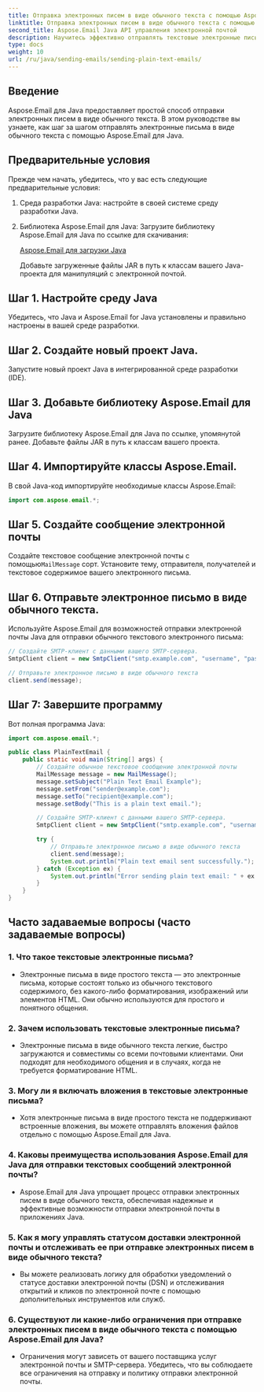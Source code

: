 ```yaml
---
title: Отправка электронных писем в виде обычного текста с помощью Aspose.Email
linktitle: Отправка электронных писем в виде обычного текста с помощью Aspose.Email
second_title: Aspose.Email Java API управления электронной почтой
description: Научитесь эффективно отправлять текстовые электронные письма с помощью Aspose.Email для Java. Подробное руководство с примерами кода и часто задаваемыми вопросами для беспрепятственного общения.
type: docs
weight: 10
url: /ru/java/sending-emails/sending-plain-text-emails/
---
```


## Введение

Aspose.Email для Java предоставляет простой способ отправки электронных писем в виде обычного текста. В этом руководстве вы узнаете, как шаг за шагом отправлять электронные письма в виде обычного текста с помощью Aspose.Email для Java.

## Предварительные условия

Прежде чем начать, убедитесь, что у вас есть следующие предварительные условия:

1. Среда разработки Java: настройте в своей системе среду разработки Java.

2. Библиотека Aspose.Email для Java: Загрузите библиотеку Aspose.Email для Java по ссылке для скачивания:

   [Aspose.Email для загрузки Java](https://releases.aspose.com/email/java/)

   Добавьте загруженные файлы JAR в путь к классам вашего Java-проекта для манипуляций с электронной почтой.

## Шаг 1. Настройте среду Java

Убедитесь, что Java и Aspose.Email for Java установлены и правильно настроены в вашей среде разработки.

## Шаг 2. Создайте новый проект Java.

Запустите новый проект Java в интегрированной среде разработки (IDE).

## Шаг 3. Добавьте библиотеку Aspose.Email для Java

Загрузите библиотеку Aspose.Email для Java по ссылке, упомянутой ранее. Добавьте файлы JAR в путь к классам вашего проекта.

## Шаг 4. Импортируйте классы Aspose.Email.

В свой Java-код импортируйте необходимые классы Aspose.Email:

```java
import com.aspose.email.*;
```

## Шаг 5. Создайте сообщение электронной почты

 Создайте текстовое сообщение электронной почты с помощью`MailMessage` сорт. Установите тему, отправителя, получателей и текстовое содержимое вашего электронного письма.

## Шаг 6. Отправьте электронное письмо в виде обычного текста.

Используйте Aspose.Email для возможностей отправки электронной почты Java для отправки обычного текстового электронного письма:

```java
// Создайте SMTP-клиент с данными вашего SMTP-сервера.
SmtpClient client = new SmtpClient("smtp.example.com", "username", "password");

// Отправьте электронное письмо в виде обычного текста
client.send(message);
```

## Шаг 7: Завершите программу

Вот полная программа Java:

```java
import com.aspose.email.*;

public class PlainTextEmail {
    public static void main(String[] args) {
        // Создайте обычное текстовое сообщение электронной почты
        MailMessage message = new MailMessage();
        message.setSubject("Plain Text Email Example");
        message.setFrom("sender@example.com");
        message.setTo("recipient@example.com");
        message.setBody("This is a plain text email.");

        // Создайте SMTP-клиент с данными вашего SMTP-сервера.
        SmtpClient client = new SmtpClient("smtp.example.com", "username", "password");

        try {
            // Отправьте электронное письмо в виде обычного текста
            client.send(message);
            System.out.println("Plain text email sent successfully.");
        } catch (Exception ex) {
            System.out.println("Error sending plain text email: " + ex.getMessage());
        }
    }
}
```

## Часто задаваемые вопросы (часто задаваемые вопросы)

### 1. Что такое текстовые электронные письма?
   - Электронные письма в виде простого текста — это электронные письма, которые состоят только из обычного текстового содержимого, без какого-либо форматирования, изображений или элементов HTML. Они обычно используются для простого и понятного общения.

### 2. Зачем использовать текстовые электронные письма?
   - Электронные письма в виде обычного текста легкие, быстро загружаются и совместимы со всеми почтовыми клиентами. Они подходят для необходимого общения и в случаях, когда не требуется форматирование HTML.

### 3. Могу ли я включать вложения в текстовые электронные письма?
   - Хотя электронные письма в виде простого текста не поддерживают встроенные вложения, вы можете отправлять вложения файлов отдельно с помощью Aspose.Email для Java.

### 4. Каковы преимущества использования Aspose.Email для Java для отправки текстовых сообщений электронной почты?
   - Aspose.Email для Java упрощает процесс отправки электронных писем в виде обычного текста, обеспечивая надежные и эффективные возможности отправки электронной почты в приложениях Java.

### 5. Как я могу управлять статусом доставки электронной почты и отслеживать ее при отправке электронных писем в виде обычного текста?
   - Вы можете реализовать логику для обработки уведомлений о статусе доставки электронной почты (DSN) и отслеживания открытий и кликов по электронной почте с помощью дополнительных инструментов или служб.

### 6. Существуют ли какие-либо ограничения при отправке электронных писем в виде обычного текста с помощью Aspose.Email для Java?
   - Ограничения могут зависеть от вашего поставщика услуг электронной почты и SMTP-сервера. Убедитесь, что вы соблюдаете все ограничения на отправку и политику отправки электронной почты.